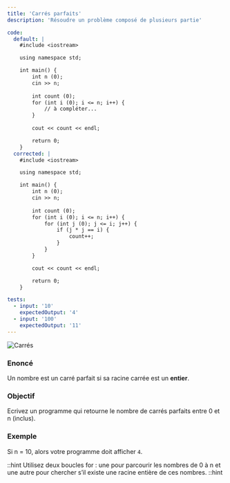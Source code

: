 ```yaml
---
title: 'Carrés parfaits'
description: 'Résoudre un problème composé de plusieurs partie'

code:
  default: |
    #include <iostream>

    using namespace std;

    int main() {
        int n (0); 
        cin >> n;
            
        int count (0);        
        for (int i (0); i <= n; i++) {  
            // à compléter...        
        }        
        
        cout << count << endl;

        return 0;
    }
  corrected: |
    #include <iostream>

    using namespace std;

    int main() {
        int n (0); 
        cin >> n;
                
        int count (0);        
        for (int i (0); i <= n; i++) {  
            for (int j (0); j <= i; j++) {
                if (j * j == i) {
                    count++;
                }
            }
        }        

        cout << count << endl;

        return 0;
    }

tests:
  - input: '10'
    expectedOutput: '4'
  - input: '100'
    expectedOutput: '11'
---
```


![Carrés](/banner/carres.png)

### Enoncé

Un nombre est un carré parfait si sa racine carrée est un **entier**.

### Objectif

Ecrivez un programme qui retourne le nombre de carrés parfaits entre 0 et n (inclus).

### Exemple

Si n = 10, alors votre programme doit afficher `4`.

::hint
Utilisez deux boucles for : une pour parcourir les nombres de 0 à n et une autre pour chercher s’il existe une racine entière de ces nombres.
::hint
